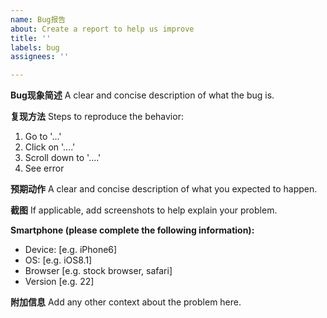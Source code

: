 ```yaml
---
name: Bug报告
about: Create a report to help us improve
title: ''
labels: bug
assignees: ''

---
```


**Bug现象简述**
A clear and concise description of what the bug is.

**复现方法**
Steps to reproduce the behavior:
1. Go to '...'
2. Click on '....'
3. Scroll down to '....'
4. See error

**预期动作**
A clear and concise description of what you expected to happen.

**截图**
If applicable, add screenshots to help explain your problem.

**Smartphone (please complete the following information):**
 - Device: [e.g. iPhone6]
 - OS: [e.g. iOS8.1]
 - Browser [e.g. stock browser, safari]
 - Version [e.g. 22]

**附加信息**
Add any other context about the problem here.
